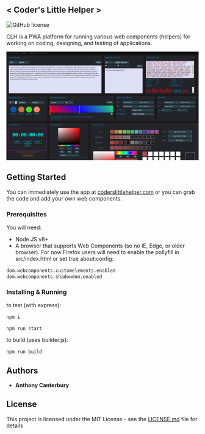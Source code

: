 ## < Coder's Little Helper >
![GitHub license](https://img.shields.io/badge/license-MIT-blue.svg)

CLH is a PWA platform for running various web components (helpers) for working on coding, designing, and testing of applications.

![](screenShot.png)

## Getting Started

You can immediately use the app at [coderslittlehelper.com](http://www.coderslittlehelper.com) or you can grab the code and add your own web components.

### Prerequisites

You will need:
* Node.JS v8+
* A browser that supports Web Components (so no IE, Edge, or older browser). For now Firefox users will need to enable the pollyfill in src/index.html or set true about:config:
```
dom.webcomponents.customelements.enabled
dom.webcomponents.shadowdom.enabled
```

### Installing & Running

to test (with express):
```
npm i
```
```
npm run start
```

to build (uses builder.js):
```
npm run build
```

## Authors

* **Anthony Canterbury**

## License

This project is licensed under the MIT License - see the [LICENSE.md](LICENSE.md) file for details
